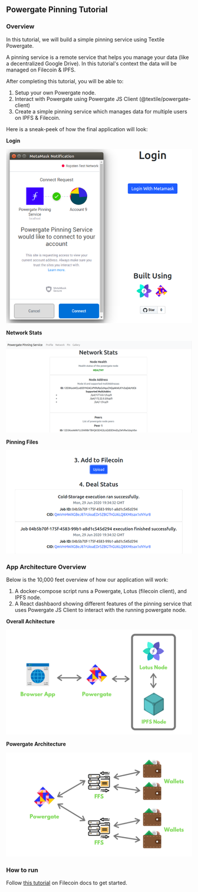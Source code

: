 ## Powergate Pinning Tutorial

### Overview

In this tutorial, we will build a simple pinning service using Textile Powergate.

A pinning service is a remote service that helps you manage your data (like a decentralized Google Drive). In this tutorial's context the data will be managed on Filecoin & IPFS.

After completing this tutorial, you will be able to:

1. Setup your own Powergate node.
2. Interact with Powergate using Powergate JS Client (@textile/powergate-client)
3. Create a simple pinning service which manages data for multiple users on IPFS & Filecoin.

Here is a sneak-peek of how the final application will look:

**Login**

![Login](./assets/login.png)

**Network Stats**

![Network Stats](./assets/network-stats.png)

**Pinning Files**

![Pinning Files](./assets/pin.png)

### App Architecture Overview

Below is the 10,000 feet overview of how our application will work:

1. A docker-compose script runs a Powergate, Lotus (filecoin client), and IPFS node.
2. A React dashbaord showing different features of the pinning service that uses Powergate JS Client to interact with the running powergate node.

**Overall Achitecture**

![Overall Achitecture](./assets/app-arch.png)

**Powergate Architecture**

![Powergate Architecture](./assets/powergate.png)

### How to run

Follow [this tutorial]() on Filecoin docs to get started.
